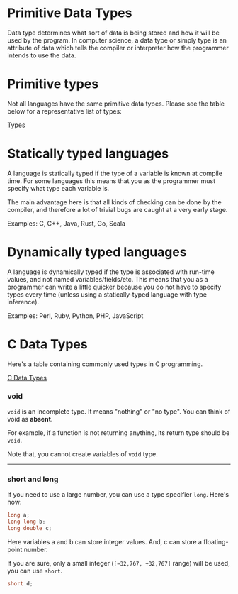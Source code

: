 # Primitive Data Types

Data type determines what sort of data is being stored and how it will be used by the program. In computer science, a data type or simply type is an attribute of data which tells the compiler or interpreter how the programmer intends to use the data.

# Primitive types

Not all languages have the same primitive data types. Please see the table below for a representative list of types:

[Types](Primitive%20Data%20Types%205de22bc1f4144589baff1bece14c3ba9/Types%20797dafafcf804b3ba63ae2df483e7ff2.csv)

# Statically typed languages

A language is statically typed if the type of a variable is known at compile time. For some languages this means that you as the programmer must specify what type each variable is.

The main advantage here is that all kinds of checking can be done by the compiler, and therefore a lot of trivial bugs are caught at a very early stage.

Examples: C, C++, Java, Rust, Go, Scala

# Dynamically typed languages

A language is dynamically typed if the type is associated with run-time values, and not named variables/fields/etc. This means that you as a programmer can write a little quicker because you do not have to specify types every time (unless using a statically-typed language with type inference).

Examples: Perl, Ruby, Python, PHP, JavaScript

# C Data Types

Here's a table containing commonly used types in C programming.

[C Data Types](Primitive%20Data%20Types%205de22bc1f4144589baff1bece14c3ba9/C%20Data%20Types%200c207f1d2fb54c84b5f9e3163ce56e32.csv)

### void

`void` is an incomplete type. It means "nothing" or "no type". You can think of void as **absent**.

For example, if a function is not returning anything, its return type should be `void`.

Note that, you cannot create variables of `void` type.

---

### short and long

If you need to use a large number, you can use a type specifier `long`. Here's how:

```c
long a;
long long b;
long double c;
```

Here variables a and b can store integer values. And, c can store a floating-point number.

If you are sure, only a small integer (`[−32,767, +32,767]` range) will be used, you can use `short`.

```c
short d;
```